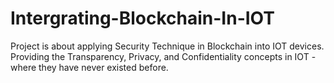 # Intergrating-Blockchain-In-IOT
Project is about applying Security Technique in Blockchain into IOT devices. Providing the Transparency, Privacy, and Confidentiality concepts in IOT - where they have never existed before.
